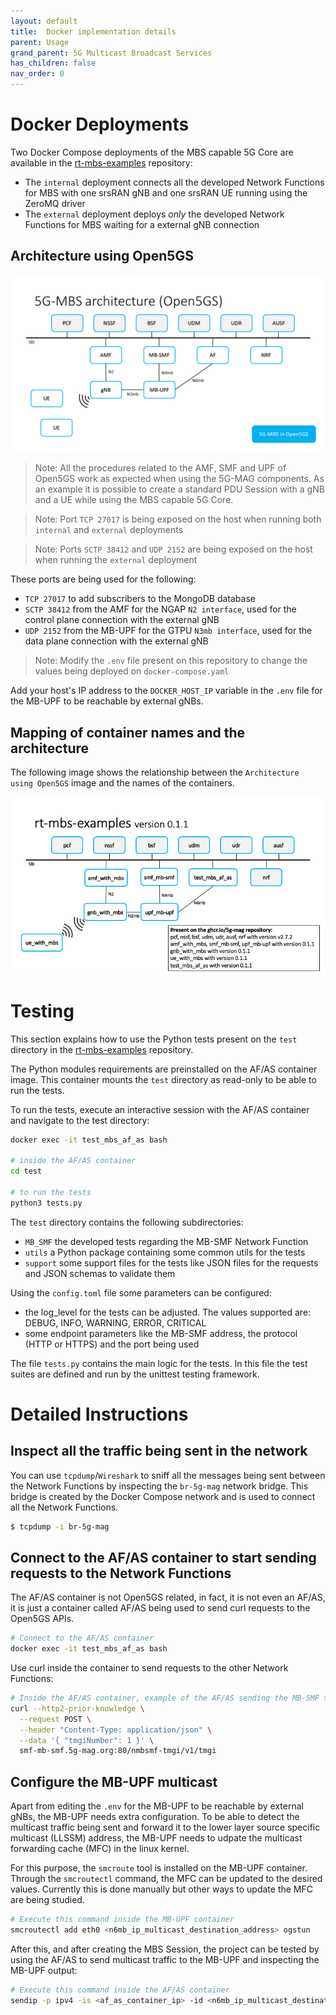 ```yaml
---
layout: default
title:  Docker implementation details
parent: Usage
grand_parent: 5G Multicast Broadcast Services
has_children: false
nav_order: 0
---
```


# Docker Deployments

Two Docker Compose deployments of the MBS capable 5G Core are available in the [rt-mbs-examples](https://github.com/5G-MAG/rt-mbs-examples/) repository:

- The `internal` deployment connects all the developed Network Functions for MBS with one srsRAN gNB and one srsRAN UE running using the ZeroMQ driver
- The `external` deployment deploys *only* the developed Network Functions for MBS waiting for a external gNB connection

## Architecture using Open5GS

![5G-MBS architecture using Open5GS](../images/5G-MBS_5G_Core.png)

> Note: All the procedures related to the AMF, SMF and UPF of Open5GS work as expected when using the 5G-MAG components. As an example it is possible to create a standard PDU Session with a gNB and a UE while using the MBS capable 5G Core.

> Note: Port `TCP 27017` is being exposed on the host when running both `internal` and `external` deployments

> Note: Ports `SCTP 38412` and `UDP 2152` are being exposed on the host when running the `external` deployment

These ports are being used for the following:
- `TCP 27017` to add subscribers to the MongoDB database
- `SCTP 38412` from the AMF for the NGAP `N2 interface`, used for the control plane connection with the external gNB
- `UDP 2152` from the MB-UPF for the GTPU `N3mb interface`, used for the data plane connection with the external gNB

> Note: Modify the `.env` file present on this repository to change the values being deployed on `docker-compose.yaml`

Add your host's IP address to the `DOCKER_HOST_IP` variable in the `.env` file for the MB-UPF to be reachable by external gNBs.

## Mapping of container names and the architecture

The following image shows the relationship between the `Architecture using Open5GS` image and the names of the containers.

![5G-MBS container name mapping](../images/5G-MBS_container_names.png)

# Testing

This section explains how to use the Python tests present on the `test` directory in the [rt-mbs-examples](https://github.com/5G-MAG/rt-mbs-examples/) repository.

The Python modules requirements are preinstalled on the AF/AS container image. This container mounts the `test` directory as read-only to be able to run the tests.

To run the tests, execute an interactive session with the AF/AS container and navigate to the test directory:
```bash
docker exec -it test_mbs_af_as bash

# inside the AF/AS container
cd test

# to run the tests
python3 tests.py
```

The `test` directory contains the following subdirectories:
- `MB_SMF` the developed tests regarding the MB-SMF Network Function
- `utils` a Python package containing some common utils for the tests
- `support` some support files for the tests like JSON files for the requests and JSON schemas to validate them

Using the `config.toml` file some parameters can be configured:
- the log_level for the tests can be adjusted. The values supported are: DEBUG, INFO, WARNING, ERROR, CRITICAL
- some endpoint parameters like the MB-SMF address, the protocol (HTTP or HTTPS) and the port being used

The file `tests.py` contains the main logic for the tests. In this file the test suites are defined and run by the unittest testing framework.

# Detailed Instructions

## Inspect all the traffic being sent in the network

You can use `tcpdump`/`Wireshark` to sniff all the messages being sent between the Network Functions by inspecting the `br-5g-mag` network bridge. This bridge is created by the Docker Compose network and is used to connect all the Network Functions.

```bash
$ tcpdump -i br-5g-mag
```

## Connect to the AF/AS container to start sending requests to the Network Functions

The AF/AS container is not Open5GS related, in fact, it is not even an AF/AS, it is just a container called AF/AS being used to send curl requests to the Open5GS APIs.

```bash
# Connect to the AF/AS container
docker exec -it test_mbs_af_as bash
```

Use curl inside the container to send requests to the other Network Functions:

```bash
# Inside the AF/AS container, example of the AF/AS sending the MB-SMF the TMGI allocate request
curl --http2-prior-knowledge \
  --request POST \
  --header "Content-Type: application/json" \
  --data '{ "tmgiNumber": 1 }' \
  smf-mb-smf.5g-mag.org:80/nmbsmf-tmgi/v1/tmgi
```

## Configure the MB-UPF multicast

Apart from editing the `.env` for the MB-UPF to be reachable by external gNBs, the MB-UPF needs extra configuration. To be able to detect the multicast traffic being sent and forward it to the lower layer source specific multicast (LLSSM) address, the MB-UPF needs to udpate the multicast forwarding cache (MFC) in the linux kernel.

For this purpose, the `smcroute` tool is installed on the MB-UPF container. Through the `smcroutectl` command, the MFC can be updated to the desired values. Currently this is done manually but other ways to update the MFC are being studied.

```bash
# Execute this command inside the MB-UPF container
smcroutectl add eth0 <n6mb_ip_multicast_destination_address> ogstun
```

After this, and after creating the MBS Session, the project can be tested by using the AF/AS to send multicast traffic to the MB-UPF and inspecting the MB-UPF output:

```bash
# Execute this command inside the AF/AS container
sendip -p ipv4 -is <af_as_container_ip> -id <n6mb_ip_multicast_destination_address> <mb_upf_container_ip>
```
